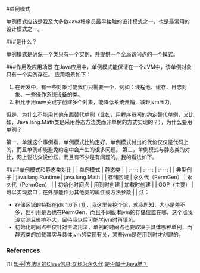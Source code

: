 #单例模式

单例模式应该是我及大多数Java程序员最早接触的设计模式之一，也是最常用的设计模式之一。

###是什么？

单例模式是确保一个类只有一个实例，并提供一个全局访问点的一个模式。

###作用及应用场景
在Java应用中，单例模式能保证在一个JVM中，该单例对象只有一个实例存在。
应用场景如下：
1. 在开发中，有一些对象可能我们只需要一个，例如：线程池、缓存、日志对象、一些操作系统设备的类。
2. 相比于用new关键字创建多个对象，能降低系统开销，减轻jvm压力。

但是，为什么不能用其他东西替代单例（比如，用程序员间的约定替代单例，又比如，Java.lang.Math类是采用静态方法类而非单例的方式实现的？），为什么要用单例？

第一，单就这个事例看，单例模式比约定好，单例模式付出的代价仅仅是代码上的，而且单例却能避免约定中会产生的很多问题。
第二，单例模式与静态类的对比，网上说法众说纷纭，而且有不少是有问题的。我的看法如下。

####单例模式和静态类对比
|       | 单例模式 | 静态类  |
| :---: | :---: | :---: |
| 典型例子 | java.lang.Runtime | java.lang.Math |
| 存储区域 | 永久代（PermGen） | 永久代（PermGen） |
| 初始化时间点 | 用到时创建 | 加载时创建 |
| OOP（主要） | 可以实现接口；在外部能作为其他类的属性或方法参数 |   |
注：
* 存储区域的特指在jdk 1.6下 [ [1] ](#references)，我这里先挖个坑，就我所知，大小是差不多，但引用是否也在PermGen，而且不同版本jvm的存储位置在哪，这个点我没实测且影响不大，留待我以后可能学jvm时再填坑。
* 初始化时间点中仅针对主流用法，单例的时间点也要取决于具体哪种单例，而静态类的加载其实与具体jvm的实现有关，某些jvm是在用到时才创建的。


###




### References
[1] [ 知乎|方法区的Class信息,又称为永久代,是否属于Java堆？ ](https://www.zhihu.com/question/49044988)
